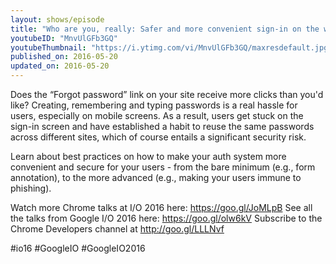 ```yaml
---
layout: shows/episode
title: "Who are you, really: Safer and more convenient sign-in on the web - Google I/O 2016"
youtubeID: "MnvUlGFb3GQ"
youtubeThumbnail: "https://i.ytimg.com/vi/MnvUlGFb3GQ/maxresdefault.jpg"
published_on: 2016-05-20
updated_on: 2016-05-20
---
```


Does the “Forgot password” link on your site receive more clicks than you'd like? Creating, remembering and typing passwords is a real hassle for users, especially on mobile screens. As a result, users get stuck on the sign-in screen and have established a habit to reuse the same passwords across different sites, which of course entails a significant security risk. 

Learn about best practices on how to make your auth system more convenient and secure for your users - from the bare minimum (e.g., form annotation), to the more advanced (e.g., making your users immune to phishing).

Watch more Chrome talks at I/O 2016 here: https://goo.gl/JoMLpB 
See all the talks from Google I/O 2016 here: https://goo.gl/olw6kV
Subscribe to the Chrome Developers channel at http://goo.gl/LLLNvf 

#io16 #GoogleIO #GoogleIO2016
